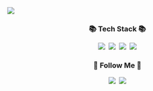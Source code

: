 <img src="https://capsule-render.vercel.app/api?type=waving&color=auto&height=200&section=header&text=leehyejun&fontSize=90" />

<h3 align="center">📚 Tech Stack 📚</h3>
<p align="center">
  <img src="https://img.shields.io/badge/Java-007396?style=flat&logo=openjdk&logoColor=white"/></a>&nbsp
  <img src="https://img.shields.io/badge/Mysql-E6B91E?style=flat&logo=MySql&logoColor=white"/></a>&nbsp
  <img src="https://img.shields.io/badge/HTML-E34F26?style=flat&logo=html5&logoColor=white"/>&nbsp
  <img src="https://img.shields.io/badge/CSS-1572B6?style=flat&logo=css3&logoColor=white"/>
</p>

<h3 align="center">🌈 Follow Me 🌈</h3>
<p align="center">
  <a href="https://www.instagram.com/05.4h/"><img src="https://img.shields.io/badge/Instagram-E4405F?style=flat-square&logo=Instagram&logoColor=white&link=https://www.instagram.com/hye_inisfree/"/></a>&nbsp
  <a href="mailto:lhg0004@gmail.com"><img src="https://img.shields.io/badge/Gmail-d14836?style=flat-square&logo=Gmail&logoColor=white&link=kimhyein7110@gmail.com"/></a>
</p>
